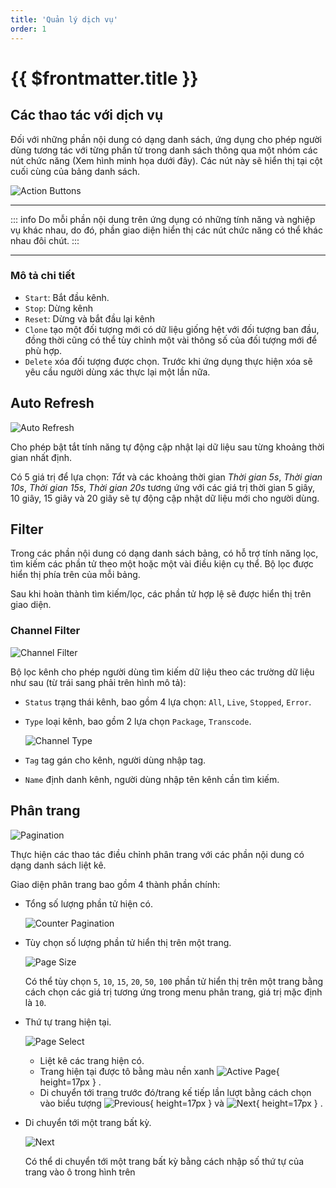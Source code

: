 ```yaml
---
title: 'Quản lý dịch vụ'
order: 1
---
```


# {{ $frontmatter.title }}


## Các thao tác với dịch vụ

Đối với những phần nội dung có dạng danh sách, ứng dụng cho phép người dùng tương tác với từng phần tử trong danh sách thông qua một nhóm các nút chức năng (Xem hình minh họa dưới đây).
Các nút này sẽ hiển thị tại cột cuối cùng của bảng danh sách.

![Action Buttons](/images/media-live/manager-list-action.png)

---

::: info
Do mỗi phần nội dung trên ứng dụng có những tính năng và nghiệp vụ khác nhau, do đó, phần giao diện hiển thị các nút chức năng có thể khác nhau đôi chút.
:::

---

### Mô tả chi tiết

- `Start`: Bắt đầu kênh.
- `Stop`: Dừng kênh
- `Reset`: Dừng và bắt đầu lại kênh
- `Clone` tạo một đối tượng mới có dữ liệu giống hệt với đối tượng ban đầu, đồng thời cũng có thể tùy chỉnh một vài thông số của đối tượng mới để phù hợp.
- `Delete` xóa đối tượng được chọn. Trước khi ứng dụng thực hiện xóa sẽ yêu cầu người dùng xác thực lại một lần nữa.


## Auto Refresh

![Auto Refresh](/images/media-live/um-auto-refresh.jpg)

Cho phép bật tắt tính năng tự động cập nhật lại dữ liệu sau từng khoảng thời gian nhất định.

Có 5 giá trị để lựa chọn: *Tắt* và các khoảng thời gian *Thời gian 5s*, *Thời gian 10s*, *Thời gian 15s*, *Thời gian 20s* tương ứng với các giá trị thời gian 5 giây, 10 giây, 15 giây và 20 giây sẽ tự động cập nhật dữ liệu mới cho người dùng.


## Filter

Trong các phần nội dung có dạng danh sách bảng, có hỗ trợ tính năng lọc, tìm kiếm các phần tử theo một hoặc một vài điều kiện cụ thể. Bộ lọc được hiển thị phía trên của mỗi bảng.

Sau khi hoàn thành tìm kiếm/lọc, các phần tử hợp lệ sẽ được hiển thị trên giao diện.


### Channel Filter

![Channel Filter](/images/media-live/um-filter/channel.png)

Bộ lọc kênh cho phép người dùng tìm kiếm dữ liệu theo các trường dữ liệu như sau (từ trái sang phải trên hình mô tả):

- `Status` trạng thái kênh, bao gồm 4 lựa chọn: `All`, `Live`, `Stopped`, `Error`.
- `Type` loại kênh, bao gồm 2 lựa chọn `Package`, `Transcode`.

  ![Channel Type](/images/media-live/um-filter/type-channel.jpg)

- `Tag` tag gán cho kênh, người dùng nhập tag.
- `Name` định danh kênh, người dùng nhập tên kênh cần tìm kiếm.

## Phân trang

![Pagination](/images/media-live/um-pagination/main.png)

Thực hiện các thao tác điều chỉnh phân trang với các phần nội dung có dạng danh sách liệt kê.

Giao diện phân trang bao gồm 4 thành phần chính:

- Tổng số lượng phần tử hiện có.

  ![Counter Pagination](/images/media-live/um-pagination/counter.png)

- Tùy chọn số lượng phần tử hiển thị trên một trang.

  <!-- ![Fontsize Menu](/images/media-live/um-pagination/page-size.png) -->

  ![Page Size](/images/media-live/um-pagination/page-size-selection.jpg)

  Có thể tùy chọn `5`, `10`, `15`, `20`, `50`, `100` phần tử hiển thị trên một trang bằng cách chọn các giá trị tương ứng trong menu phân trang, giá trị mặc định là `10`.

- Thứ tự trang hiện tại.

  ![Page Select](/images/media-live/um-pagination/page-selection.png)

  - Liệt kê các trang hiện có.
  - Trang hiện tại được tô bằng màu nền xanh ![Active Page](/images/media-live/um-pagination/actived-page.png){ height=17px } .
  - Di chuyển tới trang trước đó/trang kế tiếp lần lượt bằng cách chọn vào biểu tượng ![Previous](/images/media-live/um-pagination/previous.png){ height=17px } và ![Next](/images/media-live/um-pagination/next.png){ height=17px } .

- Di chuyển tới một trang bất kỳ.

  ![Next](/images/media-live/um-pagination/jump-to.jpg)
  
  Có thể di chuyển tới một trang bất kỳ bằng cách nhập số thứ tự của trang vào ô trong hình trên

